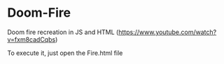 # Doom-Fire
Doom fire recreation in JS and HTML  (https://www.youtube.com/watch?v=fxm8cadCqbs)

To execute it, just open the Fire.html file
